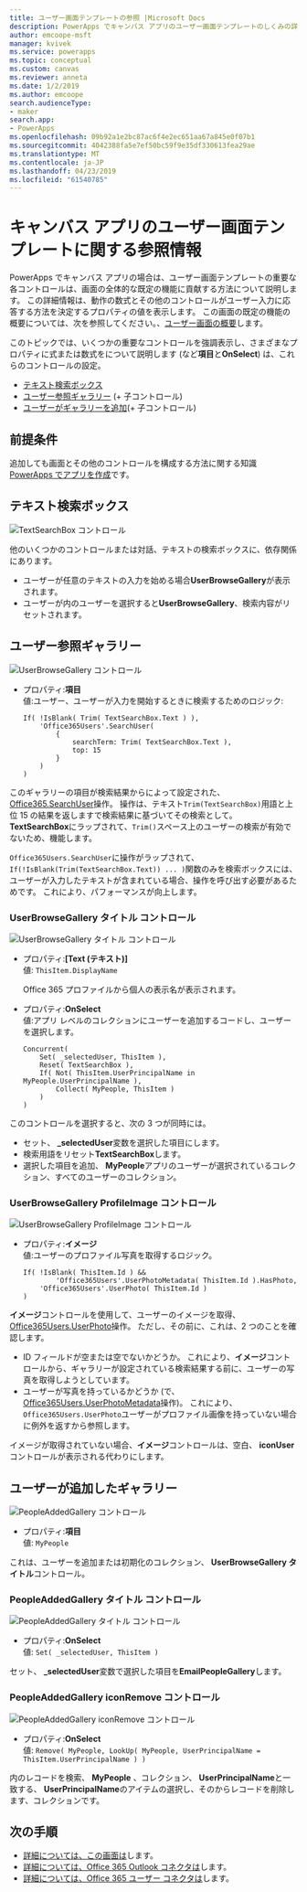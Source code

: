 ```yaml
---
title: ユーザー画面テンプレートの参照 |Microsoft Docs
description: PowerApps でキャンバス アプリのユーザー画面テンプレートのしくみの詳細を理解します。
author: emcoope-msft
manager: kvivek
ms.service: powerapps
ms.topic: conceptual
ms.custom: canvas
ms.reviewer: anneta
ms.date: 1/2/2019
ms.author: emcoope
search.audienceType:
- maker
search.app:
- PowerApps
ms.openlocfilehash: 09b92a1e2bc87ac6f4e2ec651aa67a845e0f07b1
ms.sourcegitcommit: 4042388fa5e7ef50bc59f9e35df330613fea29ae
ms.translationtype: MT
ms.contentlocale: ja-JP
ms.lasthandoff: 04/23/2019
ms.locfileid: "61540785"
---
```

# <a name="reference-information-about-the-people-screen-template-for-canvas-apps"></a>キャンバス アプリのユーザー画面テンプレートに関する参照情報

PowerApps でキャンバス アプリの場合は、ユーザー画面テンプレートの重要な各コントロールは、画面の全体的な既定の機能に貢献する方法について説明します。 この詳細情報は、動作の数式とその他のコントロールがユーザー入力に応答する方法を決定するプロパティの値を表示します。 この画面の既定の機能の概要については、次を参照してください。、[ユーザー画面の概要](people-screen-overview.md)します。

このトピックでは、いくつかの重要なコントロールを強調表示し、さまざまなプロパティに式または数式をについて説明します (など**項目**と**OnSelect**) は、これらのコントロールの設定。

* [テキスト検索ボックス](#text-search-box)
* [ユーザー参照ギャラリー](#user-browse-gallery) (+ 子コントロール)
* [ユーザーがギャラリーを追加](#people-added-gallery)(+ 子コントロール)

## <a name="prerequisite"></a>前提条件

追加しても画面とその他のコントロールを構成する方法に関する知識[PowerApps でアプリを作成](../data-platform-create-app-scratch.md)です。

## <a name="text-search-box"></a>テキスト検索ボックス

![TextSearchBox コントロール](media/people-screen/people-search-box.png)

他のいくつかのコントロールまたは対話、テキストの検索ボックスに、依存関係にあります。

* ユーザーが任意のテキストの入力を始める場合**UserBrowseGallery**が表示されます。
* ユーザーが内のユーザーを選択すると**UserBrowseGallery**、検索内容がリセットされます。

## <a name="user-browse-gallery"></a>ユーザー参照ギャラリー

![UserBrowseGallery コントロール](media/people-screen/people-browse-gall.png)

* プロパティ:**項目**<br>
    値:ユーザー、ユーザーが入力を開始するときに検索するためのロジック:
    
    ```powerapps-dot
    If( !IsBlank( Trim( TextSearchBox.Text ) ), 
        'Office365Users'.SearchUser(
            {
                searchTerm: Trim( TextSearchBox.Text ), 
                top: 15
            }
        )
    )
    ```
    
このギャラリーの項目が検索結果からによって設定された、 [Office365.SearchUser](https://docs.microsoft.com/connectors/office365users/#searchuser)操作。 操作は、テキスト`Trim(TextSearchBox)`用語と上位 15 の結果を返しますで検索結果に基づいてその検索として。 **TextSearchBox**にラップされて、`Trim()`スペース上のユーザーの検索が有効でないため、機能します。

`Office365Users.SearchUser`に操作がラップされて、`If(!IsBlank(Trim(TextSearchBox.Text)) ... )`関数のみを検索ボックスには、ユーザーが入力したテキストが含まれている場合、操作を呼び出す必要があるためです。 これにより、パフォーマンスが向上します。

### <a name="userbrowsegallery-title-control"></a>UserBrowseGallery タイトル コントロール

![UserBrowseGallery タイトル コントロール](media/people-screen/people-browse-gall-title.png)

* プロパティ:**[Text (テキスト)]**<br>値: `ThisItem.DisplayName`

  Office 365 プロファイルから個人の表示名が表示されます。

* プロパティ:**OnSelect**<br>
    値:アプリ レベルのコレクションにユーザーを追加するコードし、ユーザーを選択します。

    ```powerapps-dot
    Concurrent(
        Set( _selectedUser, ThisItem ),
        Reset( TextSearchBox ),
        If( Not( ThisItem.UserPrincipalName in MyPeople.UserPrincipalName ), 
            Collect( MyPeople, ThisItem )
        )
    )
    ```
このコントロールを選択すると、次の 3 つが同時には。

   * セット、  **\_selectedUser**変数を選択した項目にします。
   * 検索用語をリセット**TextSearchBox**します。
   * 選択した項目を追加、 **MyPeople**アプリのユーザーが選択されているコレクション、すべてのユーザーのコレクション。

### <a name="userbrowsegallery-profileimage-control"></a>UserBrowseGallery ProfileImage コントロール

![UserBrowseGallery ProfileImage コントロール](media/people-screen/people-browse-gall-image.png)

* プロパティ:**イメージ**<br>
    値:ユーザーのプロファイル写真を取得するロジック。

    ```powerapps-dot
    If( !IsBlank( ThisItem.Id ) && 
            'Office365Users'.UserPhotoMetadata( ThisItem.Id ).HasPhoto,
        'Office365Users'.UserPhoto( ThisItem.Id )
    )
    ```

**イメージ**コントロールを使用して、ユーザーのイメージを取得、 [Office365Users.UserPhoto](https://docs.microsoft.com/connectors/office365users/#get-user-photo--v1-)操作。 ただし、その前に、これは、2 つのことを確認します。
  
   * ID フィールドが空または空でないかどうか。 これにより、**イメージ**コントロールから、ギャラリーが設定されている検索結果する前に、ユーザーの写真を取得しようとしています。
   * ユーザーが写真を持っているかどうか (で、 [Office365Users.UserPhotoMetadata](https://docs.microsoft.com/connectors/office365users/#get-user-photo-metadata)操作)。 これにより、`Office365Users.UserPhoto`ユーザーがプロファイル画像を持っていない場合に例外を返すから参照します。

イメージが取得されていない場合、**イメージ**コントロールは、空白、 **iconUser**コントロールが表示される代わりにします。

## <a name="people-added-gallery"></a>ユーザーが追加したギャラリー

![PeopleAddedGallery コントロール](media/people-screen/people-people-gall.png)

* プロパティ:**項目**<br>
    値: `MyPeople`

これは、ユーザーを追加または初期化のコレクション、 **UserBrowseGallery タイトル**コントロール。

### <a name="peopleaddedgallery-title-control"></a>PeopleAddedGallery タイトル コントロール

![PeopleAddedGallery タイトル コントロール](media/people-screen/people-people-gall-title.png)

* プロパティ:**OnSelect**<br>
    値: `Set( _selectedUser, ThisItem )`

セット、 **_selectedUser**変数で選択した項目を**EmailPeopleGallery**します。

### <a name="peopleaddedgallery-iconremove-control"></a>PeopleAddedGallery iconRemove コントロール

![PeopleAddedGallery iconRemove コントロール](media/people-screen/people-people-gall-delete.png)

* プロパティ:**OnSelect**<br>
    値: `Remove( MyPeople, LookUp( MyPeople, UserPrincipalName = ThisItem.UserPrincipalName ) )`

内のレコードを検索、 **MyPeople** 、コレクション、 **UserPrincipalName**と一致する、 **UserPrincipalName**のアイテムの選択し、そのからレコードを削除します、コレクションです。

## <a name="next-steps"></a>次の手順

* [詳細については、この画面は](./people-screen-overview.md)します。
* [詳細については、Office 365 Outlook コネクタは](../connections/connection-office365-outlook.md)します。
* [詳細については、Office 365 ユーザー コネクタは](../connections/connection-office365-users.md)します。
